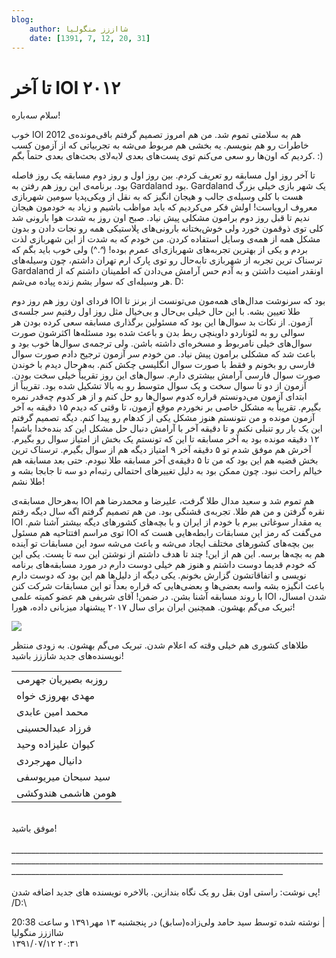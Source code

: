 ```yaml
---
blog:
    author: شااززز منگولیا
    date: [1391, 7, 12, 20, 31]
---
```

# تا آخر IOI ۲۰۱۲

<div class="cnt">
<p></p>
<p>سلام سه‌باره!</p>
<p>خوب IOI 2012 هم به سلامتی تموم شد. من هم امروز تصمیم گرفتم باقی‌مونده‌ی خاطرات رو هم بنویسم. یه بخشی هم مربوط می‌شه به تجربیاتی که از آزمون کسب کردیم که اون‌ها رو سعی می‌کنم توی پست‌های بعدی لابه‌لای بحث‌های بعدی حتماً بگم. :)</p>
<p>تا آخر روز اول مسابقه رو تعریف کردم. بین روز اول و روز دوم مسابقه یک روز فاصله بود. برنامه‌ی این روز هم رفتن به Gardaland بود. Gardaland یک شهر بازی خیلی بزرگ هست با کلی وسیله‌ی جالب و هیجان انگیز که به نقل از ویکی‌پدیا سومین شهربازی معروف اروپاست! اولش فکر می‌کردیم که باید مواظب باشیم و زیاد به خودمون هیجان ندیم تا قبل روز دوم برامون مشکلی پیش نیاد. صبح اون روز به شدت هوا بارونی شد کلی توی ذوقمون خورد ولی خوش‌بختانه بارونی‌های پلاستیکی همه رو نجات دادن و بدون مشکل همه از همه‌ی وسایل استفاده کردن. من خودم که به شدت از این شهربازی لذت بردم و یکی از بهترین تجربه‌های شهربازی‌ای عمرم بوده! (^.^) ولی خوب باید بگم که ترسناک ترین تجربه از شهربازی تابه‌حال رو توی پارک ارم تهران داشتم، چون وسیله‌های Gardaland اونقدر امنیت داشتن و به آدم حس آرامش می‌دادن که اطمینان داشتم که از هر وسیله‌ای که سوار بشم زنده پیاده می‌شم. D:</p>
<p>فردای اون روز هم روز دوم IOI بود که سرنوشت مدال‌های همه‌مون می‌تونست از برنز تا طلا تعیین بشه. با این حال خیلی بی‌حال و بی‌خیال مثل روز اول رفتیم سر جلسه‌ی آزمون. از نکات بد سوال‌ها این بود که مسئولین برگذاری مسابقه سعی کرده بودن هر سوالی رو به لئوناردو داوینچی ربط بدن و باعث شده بود مسئله‌ها اکثرشون صورت سوال‌های خیلی نامربوط و مسخره‌ای داشته باشن. ولی ترجمه‌ی سوال‌ها خوب بود و باعث شد که مشکلی برامون پیش نیاد. من خودم سر آزمون ترجیح دادم صورت سوال فارسی رو بخونم و فقط با صورت سوال انگلیسی چکش کنم. به‌هرحال دیدم با خوندن صورت سوال فارسی آرامش بیشتری دارم. سوال‌های این روز تقریباً خیلی سخت بودن. آزمون از دو تا سوال سخت و یک سوال متوسط رو به بالا تشکیل شده بود. تقریباً از ابتدای آزمون می‌دونستم قراره کدوم سوال‌ها رو حل کنم و از هر کدوم چه‌قدر نمره بگیرم. تقریباً به مشکل خاصی بر نخوردم موقع آزمون، تا وقتی که دیدم ۱۵ دقیقه به آخر آزمون مونده و من نتونستم هنوز مشکل یکی از کد‌هام رو پیدا کنم. دیگه تصمیم گرفتم این یک بار رو تنبلی نکنم و تا دقیقه آخر با آرامش دنبال حل مشکل این کد بنده‌خدا باشم! ۱۲ دقیقه مونده بود به آخر مسابقه تا این که تونستم یک بخش از امتیاز سوال رو بگیرم. آخرش هم موفق شدم تو ۵ دقیقه آخر ۹ امتیاز دیگه هم از سوال بگیرم. ترسناک ترین بخش قضیه هم این بود که من تا ۵ دقیقه‌ی آخر مسابقه طلا نبودم. حتی بعد مسابقه هم خیالم راحت نبود. چون ممکن بود به دلیل تغییر‌های احتمالی رتبه‌ام دو سه تا جابجا بشه و طلا نشم! </p>
<p align="baseline">به‌هرحال مسابقه‌ی IOI‌ هم تموم شد و سعید مدال طلا گرفت، علیرضا و محمد‌رضا هم نقره گرفتن و من هم طلا. تجربه‌ی قشنگی بود. من هم تصمیم گرفتم اگه سال دیگه رفتم IOI یه مقدار سوغاتی ببرم با خودم از ایران و با بچه‌های کشور‌های دیگه بیشتر آشنا شم. توی مراسم افتتاحیه هم مسئول IOI می‌گفت که رمز این مسابقات رابطه‌هایی هست که بین بچه‌های کشور‌های مختلف ایجاد می‌شه و باعث می‌شه سود این مسابقات تو آینده هم به بچه‌ها برسه. این هم از این! چند تا هدف داشتم از نوشتن این سه تا پست. یکی این که خودم قدیما دوست داشتم و هنوز هم خیلی دوست دارم در مورد مسابقه‌های برنامه نویسی و اتفاقاتشون گزارش بخونم. یکی دیگه از دلیل‌ها هم این بود که دوست دارم باعث انگیزه بشه واسه بعضی‌ها و بعضی‌هایی که قراره بعداً تو این مسابقات شرکت کنن با روند مسابقه آشنا بشن. در ضمن! آقای شریفی هم عضو کمیته علمی IOI شدن امسال، تبریک می‌گم بهشون. همچنین ایران برای سال ۲۰۱۷ پیشنهاد میزبانی داده، هورا!</p>
<p><img src="http://www.pic1.iran-forum.ir/images/up10/13748284223376805822.jpg"/></p>
<p>طلا‌های کشوری هم خیلی وقته که اعلام شدن. تبریک می‌گم بهشون. به زودی منتظر نویسنده‌های جدید شاززز باشید!</p>
<p></p>
<center><table align="baseline" cellpadding="1" cellspacing="1"><tbody>
<tr><td>روزبه بصیریان جهرمی</td></tr>
<tr><td>مهدی بهروزی خواه</td></tr>
<tr><td>محمد امین عابدی</td></tr>
<tr><td>فرزاد عبدالحسینی</td></tr>
<tr><td>کیوان علیزاده وحید</td></tr>
<tr><td>دانیال مهرجردی</td></tr>
<tr><td>سید سبحان میریوسفی</td></tr>
<tr><td>هومن هاشمی هندوکشی</td></tr>
</tbody></table></center>
<div><br/></div>
<div>موفق باشید!<br/><br/>________________________________________________________________________________________________________________________________________________________________________________________________________________________________<br/><br/>پی نوشت: راستی اون بقل رو یک نگاه بندازین. بالاخره نویسنده های جدید اضافه شدن! /D:\<br/></div>
<p></p>
<div class="postDesc">نوشته شده توسط سید حامد ولی‌زاده(سابق) در پنجشنبه ۱۳ مهر۱۳۹۱ و ساعت 20:38 
	 |</div>
</div>

<div class="blog-info">
    <div class="blog-author">شااززز منگولیا</div>
    <div class="blog-date">۱۳۹۱/۰۷/۱۲ ۲۰:۳۱</div>
</div>

